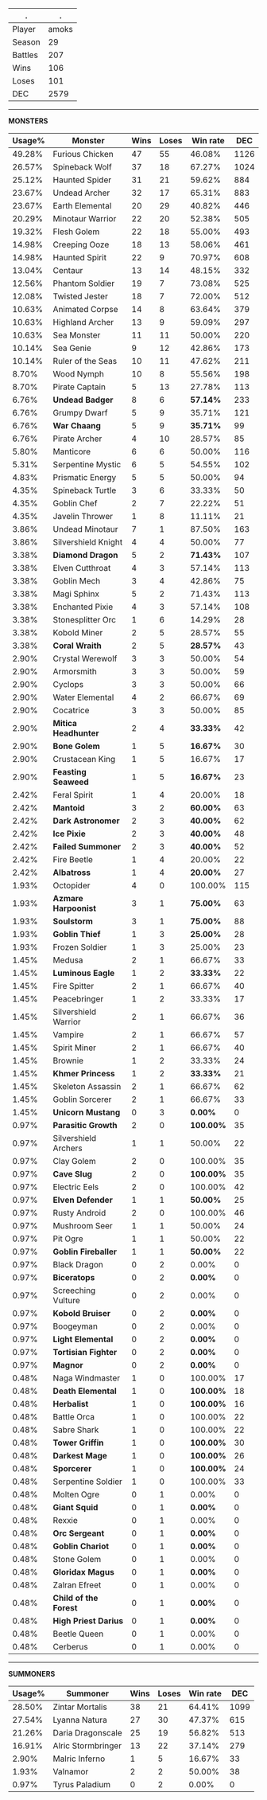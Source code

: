 .|.
|-|-
Player|amoks
Season|29
Battles|207
Wins|106
Loses|101
DEC|2579

---
**MONSTERS**

Usage%|Monster|Wins|Loses|Win rate|DEC|
-|-|-|-|-|-|
49.28%|Furious Chicken|47|55|46.08%|1126|
26.57%|Spineback Wolf|37|18|67.27%|1024|
25.12%|Haunted Spider|31|21|59.62%|884|
23.67%|Undead Archer|32|17|65.31%|883|
23.67%|Earth Elemental|20|29|40.82%|446|
20.29%|Minotaur Warrior|22|20|52.38%|505|
19.32%|Flesh Golem|22|18|55.00%|493|
14.98%|Creeping Ooze|18|13|58.06%|461|
14.98%|Haunted Spirit|22|9|70.97%|608|
13.04%|Centaur|13|14|48.15%|332|
12.56%|Phantom Soldier|19|7|73.08%|525|
12.08%|Twisted Jester|18|7|72.00%|512|
10.63%|Animated Corpse|14|8|63.64%|379|
10.63%|Highland Archer|13|9|59.09%|297|
10.63%|Sea Monster|11|11|50.00%|220|
10.14%|Sea Genie|9|12|42.86%|173|
10.14%|Ruler of the Seas|10|11|47.62%|211|
8.70%|Wood Nymph|10|8|55.56%|198|
8.70%|Pirate Captain|5|13|27.78%|113|
6.76%|**Undead Badger**|8|6|**57.14%**|233|
6.76%|Grumpy Dwarf|5|9|35.71%|121|
6.76%|**War Chaang**|5|9|**35.71%**|99|
6.76%|Pirate Archer|4|10|28.57%|85|
5.80%|Manticore|6|6|50.00%|116|
5.31%|Serpentine Mystic|6|5|54.55%|102|
4.83%|Prismatic Energy|5|5|50.00%|94|
4.35%|Spineback Turtle|3|6|33.33%|50|
4.35%|Goblin Chef|2|7|22.22%|51|
4.35%|Javelin Thrower|1|8|11.11%|21|
3.86%|Undead Minotaur|7|1|87.50%|163|
3.86%|Silvershield Knight|4|4|50.00%|77|
3.38%|**Diamond Dragon**|5|2|**71.43%**|107|
3.38%|Elven Cutthroat|4|3|57.14%|113|
3.38%|Goblin Mech|3|4|42.86%|75|
3.38%|Magi Sphinx|5|2|71.43%|113|
3.38%|Enchanted Pixie|4|3|57.14%|108|
3.38%|Stonesplitter Orc|1|6|14.29%|28|
3.38%|Kobold Miner|2|5|28.57%|55|
3.38%|**Coral Wraith**|2|5|**28.57%**|43|
2.90%|Crystal Werewolf|3|3|50.00%|54|
2.90%|Armorsmith|3|3|50.00%|59|
2.90%|Cyclops|3|3|50.00%|66|
2.90%|Water Elemental|4|2|66.67%|69|
2.90%|Cocatrice|3|3|50.00%|85|
2.90%|**Mitica Headhunter**|2|4|**33.33%**|42|
2.90%|**Bone Golem**|1|5|**16.67%**|30|
2.90%|Crustacean King|1|5|16.67%|17|
2.90%|**Feasting Seaweed**|1|5|**16.67%**|23|
2.42%|Feral Spirit|1|4|20.00%|18|
2.42%|**Mantoid**|3|2|**60.00%**|63|
2.42%|**Dark Astronomer**|2|3|**40.00%**|62|
2.42%|**Ice Pixie**|2|3|**40.00%**|48|
2.42%|**Failed Summoner**|2|3|**40.00%**|52|
2.42%|Fire Beetle|1|4|20.00%|22|
2.42%|**Albatross**|1|4|**20.00%**|27|
1.93%|Octopider|4|0|100.00%|115|
1.93%|**Azmare Harpoonist**|3|1|**75.00%**|63|
1.93%|**Soulstorm**|3|1|**75.00%**|88|
1.93%|**Goblin Thief**|1|3|**25.00%**|28|
1.93%|Frozen Soldier|1|3|25.00%|23|
1.45%|Medusa|2|1|66.67%|33|
1.45%|**Luminous Eagle**|1|2|**33.33%**|22|
1.45%|Fire Spitter|2|1|66.67%|40|
1.45%|Peacebringer|1|2|33.33%|17|
1.45%|Silvershield Warrior|2|1|66.67%|36|
1.45%|Vampire|2|1|66.67%|57|
1.45%|Spirit Miner|2|1|66.67%|40|
1.45%|Brownie|1|2|33.33%|24|
1.45%|**Khmer Princess**|1|2|**33.33%**|21|
1.45%|Skeleton Assassin|2|1|66.67%|62|
1.45%|Goblin Sorcerer|2|1|66.67%|33|
1.45%|**Unicorn Mustang**|0|3|**0.00%**|0|
0.97%|**Parasitic Growth**|2|0|**100.00%**|35|
0.97%|Silvershield Archers|1|1|50.00%|22|
0.97%|Clay Golem|2|0|100.00%|35|
0.97%|**Cave Slug**|2|0|**100.00%**|35|
0.97%|Electric Eels|2|0|100.00%|42|
0.97%|**Elven Defender**|1|1|**50.00%**|25|
0.97%|Rusty Android|2|0|100.00%|46|
0.97%|Mushroom Seer|1|1|50.00%|24|
0.97%|Pit Ogre|1|1|50.00%|22|
0.97%|**Goblin Fireballer**|1|1|**50.00%**|22|
0.97%|Black Dragon|0|2|0.00%|0|
0.97%|**Biceratops**|0|2|**0.00%**|0|
0.97%|Screeching Vulture|0|2|0.00%|0|
0.97%|**Kobold Bruiser**|0|2|**0.00%**|0|
0.97%|Boogeyman|0|2|0.00%|0|
0.97%|**Light Elemental**|0|2|**0.00%**|0|
0.97%|**Tortisian Fighter**|0|2|**0.00%**|0|
0.97%|**Magnor**|0|2|**0.00%**|0|
0.48%|Naga Windmaster|1|0|100.00%|17|
0.48%|**Death Elemental**|1|0|**100.00%**|18|
0.48%|**Herbalist**|1|0|**100.00%**|16|
0.48%|Battle Orca|1|0|100.00%|22|
0.48%|Sabre Shark|1|0|100.00%|22|
0.48%|**Tower Griffin**|1|0|**100.00%**|30|
0.48%|**Darkest Mage**|1|0|**100.00%**|26|
0.48%|**Sporcerer**|1|0|**100.00%**|24|
0.48%|Serpentine Soldier|1|0|100.00%|33|
0.48%|Molten Ogre|0|1|0.00%|0|
0.48%|**Giant Squid**|0|1|**0.00%**|0|
0.48%|Rexxie|0|1|0.00%|0|
0.48%|**Orc Sergeant**|0|1|**0.00%**|0|
0.48%|**Goblin Chariot**|0|1|**0.00%**|0|
0.48%|Stone Golem|0|1|0.00%|0|
0.48%|**Gloridax Magus**|0|1|**0.00%**|0|
0.48%|Zalran Efreet|0|1|0.00%|0|
0.48%|**Child of the Forest**|0|1|**0.00%**|0|
0.48%|**High Priest Darius**|0|1|**0.00%**|0|
0.48%|Beetle Queen|0|1|0.00%|0|
0.48%|Cerberus|0|1|0.00%|0|

---
**SUMMONERS**

Usage%|Summoner|Wins|Loses|Win rate|DEC|
-|-|-|-|-|-|
28.50%|Zintar Mortalis|38|21|64.41%|1099|
27.54%|Lyanna Natura|27|30|47.37%|615|
21.26%|Daria Dragonscale|25|19|56.82%|513|
16.91%|Alric Stormbringer|13|22|37.14%|279|
2.90%|Malric Inferno|1|5|16.67%|33|
1.93%|Valnamor|2|2|50.00%|38|
0.97%|Tyrus Paladium|0|2|0.00%|0|
